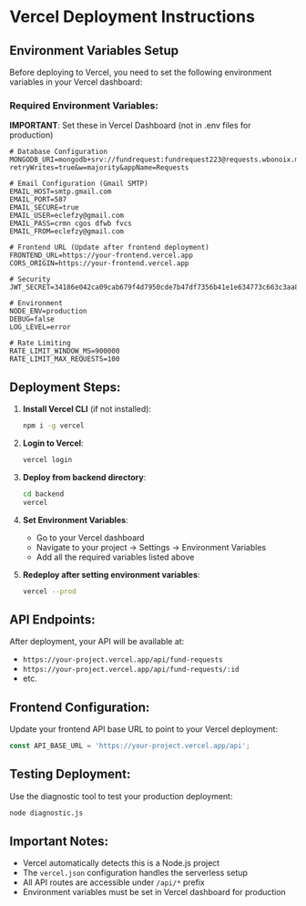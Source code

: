 # Vercel Deployment Instructions

## Environment Variables Setup

Before deploying to Vercel, you need to set the following environment variables in your Vercel dashboard:

### Required Environment Variables:
**IMPORTANT**: Set these in Vercel Dashboard (not in .env files for production)

```
# Database Configuration
MONGODB_URI=mongodb+srv://fundrequest:fundrequest223@requests.wbonoix.mongodb.net/fundrequest_prod?retryWrites=true&w=majority&appName=Requests

# Email Configuration (Gmail SMTP)
EMAIL_HOST=smtp.gmail.com
EMAIL_PORT=587
EMAIL_SECURE=true
EMAIL_USER=eclefzy@gmail.com
EMAIL_PASS=crmn cgos dfwb fvcs
EMAIL_FROM=eclefzy@gmail.com

# Frontend URL (Update after frontend deployment)
FRONTEND_URL=https://your-frontend.vercel.app
CORS_ORIGIN=https://your-frontend.vercel.app

# Security
JWT_SECRET=34186e042ca09cab679f4d7950cde7b47df7356b41e1e634773c663c3aa8007bcfab6bea3daf1811a0951e00b23b5df6c61f9dbfe13f7e56cec44144a03ff735

# Environment
NODE_ENV=production
DEBUG=false
LOG_LEVEL=error

# Rate Limiting
RATE_LIMIT_WINDOW_MS=900000
RATE_LIMIT_MAX_REQUESTS=100
```

## Deployment Steps:

1. **Install Vercel CLI** (if not installed):
   ```bash
   npm i -g vercel
   ```

2. **Login to Vercel**:
   ```bash
   vercel login
   ```

3. **Deploy from backend directory**:
   ```bash
   cd backend
   vercel
   ```

4. **Set Environment Variables**:
   - Go to your Vercel dashboard
   - Navigate to your project → Settings → Environment Variables
   - Add all the required variables listed above

5. **Redeploy after setting environment variables**:
   ```bash
   vercel --prod
   ```

## API Endpoints:
After deployment, your API will be available at:
- `https://your-project.vercel.app/api/fund-requests`
- `https://your-project.vercel.app/api/fund-requests/:id`
- etc.

## Frontend Configuration:
Update your frontend API base URL to point to your Vercel deployment:
```javascript
const API_BASE_URL = 'https://your-project.vercel.app/api';
```

## Testing Deployment:
Use the diagnostic tool to test your production deployment:
```bash
node diagnostic.js
```

## Important Notes:
- Vercel automatically detects this is a Node.js project
- The `vercel.json` configuration handles the serverless setup
- All API routes are accessible under `/api/*` prefix
- Environment variables must be set in Vercel dashboard for production
